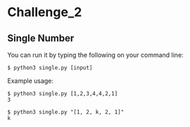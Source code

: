 # Challenge_2
## Single Number

You can run it by typing the following on your command line: 
```
$ python3 single.py [input]
```
Example usage: 
```
$ python3 single.py [1,2,3,4,4,2,1]
3

$ python3 single.py "[1, 2, k, 2, 1]"
k
```
